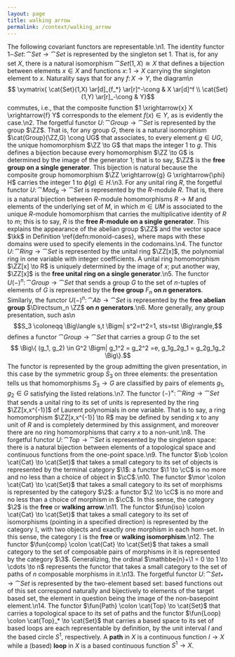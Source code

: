 ```yaml
---
layout: page
title: walking arrow
permalink: /context/walking_arrow
---
```

The following covariant functors are representable.\n1. The identity functor $1_\cat{Set} \colon \cat{Set} \to \cat{Set}$ is represented by the singleton set $1$. That is, for any set $X$, there is a natural isomorphism $\cat{Set}(1,X) \cong X$ that defines a bijection between elements $x \in X$ and functions $x \colon 1 \to X$ carrying the singleton element to $x$. Naturality says that for any $f \colon X \to Y$, the diagram\n$$ \xymatrix{ \cat{Set}(1,X) \ar[d]_{f_*} \ar[r]^-\cong & X \ar[d]^f \\ \cat{Set}(1,Y) \ar[r]_-\cong & Y}$$ commutes, i.e., that the composite function $1 \xrightarrow{x} X \xrightarrow{f} Y$ corresponds to the element $f(x) \in Y$, as is evidently the case.\n2. The forgetful functor $U \colon \cat{Group} \to \cat{Set}$ is represented by the group $\ZZ$. That is, for any group $G$, there is a natural isomorphism $\cat{Group}(\ZZ,G) \cong UG$ that associates, to every element $g \in UG$, the unique homomorphism $\ZZ \to G$ that maps the integer 1 to $g$. This defines a bijection because every homomorphism $\ZZ \to G$ is determined by the image of the generator $1$; that is to say, $\ZZ$ is the **free group on a single generator**. This bijection is natural because the composite group homomorphism $\ZZ \xrightarrow{g} G \xrightarrow{\phi} H$ carries the integer 1 to $\phi(g) \in H$.\n3. For any unital ring $R$, the forgetful functor $U \colon \cat{Mod}_R \to \cat{Set}$ is represented by the $R$-module $R$. That is, there is a natural bijection between $R$-module homomorphisms $R \to M$ and elements of the underlying set of $M$, in which $m \in UM$ is associated to the unique $R$-module homomorphism that carries the multiplicative identity of $R$ to $m$; this is to say, $R$ is the **free $R$-module on a single generator**. This explains the appearance of the abelian group $\ZZ$ and the vector space $\kk$ in Definition \ref{defn:monoid-cases}, where maps with these domains were used to specify elements in the codomains.\n4. The functor $U \colon \cat{Ring} \to \cat{Set}$ is represented by the unital ring $\ZZ[x]$, the polynomial ring in one variable with integer coefficients. A unital ring homomorphism $\ZZ[x] \to R$ is uniquely determined by the image of $x$; put another way, $\ZZ[x]$ is the **free unital ring on a single generator**.\n5. The functor $U(-)^n \colon \cat{Group} \to \cat{Set}$ that sends a group $G$ to the set of $n$-tuples of elements of $G$ is represented by the **free group** $F_n$ **on $n$ generators**. Similarly, the functor $U(-)^n \colon \cat{Ab} \to \cat{Set}$ is represented by the **free abelian group** $\Directsum_n \ZZ$ **on $n$ generators**.\n6. More generally, any group presentation, such as\n$$S_3 \coloneqq \Big\langle s,t \Bigm| s^2=t^2=1, sts=tst \Big\rangle,$$ defines a functor $\cat{Group} \to \cat{Set}$ that carries a group $G$ to the set $$ \Big\{ (g_1, g_2) \in G^2 \Bigm| g_1^2 = g_2^2 =e, g_1g_2g_1 = g_2g_1g_2 \Big\}.$$ The functor is represented by the group admitting the given presentation, in this case by the symmetric group $S_3$ on three elements: the presentation tells us that homomorphisms $S_3 \to G$ are classified by pairs of elements $g_1,g_2 \in G$ satisfying the listed relations.\n7. The functor $(-)^\times \colon \cat{Ring} \to \cat{Set}$ that sends a unital ring to its set of units is represented by the ring $\ZZ[x,x^{-1}]$ of Laurent polynomials in one variable. That is to say, a ring homomorphism $\ZZ[x,x^{-1}] \to R$ may be defined by sending $x$ to any unit of $R$ and is completely determined by this assignment, and moreover there are no ring homomorphisms that carry $x$ to a non-unit.\n8. The forgetful functor $U \colon \cat{Top} \to \cat{Set}$ is represented by the singleton space: there is a natural bijection between elements of a topological space and continuous functions from the one-point space.\n9. The functor $\ob \colon \cat{Cat} \to \cat{Set}$ that takes a small category to its set of objects is represented by the terminal category $\1$: a functor $\1 \to \cC$ is no more and no less than a choice of object in $\cC$.\n10. The functor $\mor \colon \cat{Cat} \to \cat{Set}$ that takes a small category to its set of morphisms is represented by the category $\2$: a functor $\2 \to \cC$ is no more and no less than a choice of morphism in $\cC$. In this sense, the category $\2$ is the **free** or **walking arrow**.\n11. The functor $\fun{iso} \colon \cat{Cat} \to \cat{Set}$ that takes a small category to its set of isomorphisms (pointing in a specified direction) is represented by the category $\mathbb{I}$, with two objects and exactly one morphism in each hom-set. In this sense, the category $\mathbb{I}$ is the **free** or **walking isomorphism**.\n12. The functor $\fun{comp} \colon \cat{Cat} \to \cat{Set}$ that takes a small category to the set of composable pairs of morphisms in it is represented by the category $\3$. Generalizing, the ordinal $\mathbbe{n}+\1 = 0 \to 1 \to \cdots \to n$ represents the functor that takes a small category to the set of paths of $n$ composable morphisms in it.\n13. The forgetful functor $U \colon \cat{Set}_* \to \cat{Set}$ is represented by the two-element based set: based functions out of this set correspond naturally and bijectively to elements of the target based set, the element in question being the image of the non-basepoint element.\n14. The functor $\fun{Path} \colon \cat{Top} \to \cat{Set}$ that carries a topological space to its set of paths and the functor $\fun{Loop} \colon \cat{Top}_* \to \cat{Set}$ that carries a based space to its set of based loops are each representable by definition, by the unit interval $I$ and the based circle $S^1$, respectively. A **path** in $X$ is a continuous function $I \to X$ while a (based)  **loop** in $X$ is a based continuous function $S^1 \to X$.
